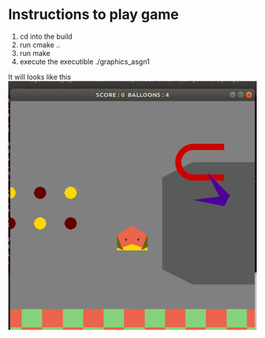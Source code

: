 # Instructions to play game

1. cd into the build
2. run cmake ..
3. run make
4. execute the executible ./graphics_asgn1

It will looks like this
![](image.png)
